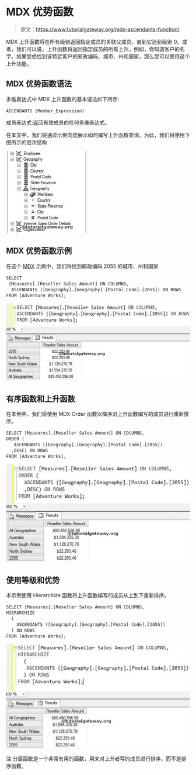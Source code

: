# MDX 优势函数

> 原文：<https://www.tutorialgateway.org/mdx-ascendants-function/>

MDX 上升函数将在所有级别返回指定成员的关联父成员，直到它达到级别 0。或者，我们可以说，上升函数将返回指定成员的所有上升。例如，你知道客户的名字。如果您想找到该特定客户的邮政编码、城市、州和国家，那么您可以使用这个上升功能。

## MDX 优势函数语法

多维表达式中 MDX 上升函数的基本语法如下所示:

```
ASCENDANTS (Member_Expression)
```

成员表达式:返回有效成员的任何多维表达式。

在本文中，我们将通过示例向您展示如何编写上升函数查询。为此，我们将使用下图所示的层次结构

![MDX ASCENDANTS FUNCTION](img/14ef2ee3db98ca9b7695977e3370cc44.png)

## MDX 优势函数示例

在这个 [MDX](https://www.tutorialgateway.org/mdx/) 示例中，我们将找到邮政编码 2055 的城市、州和国家

```
SELECT 
 [Measures].[Reseller Sales Amount] ON COLUMNS,
  ASCENDANTS ([Geography].[Geography].[Postal Code].[2055]) ON ROWS
FROM [Adventure Works];
```

![MDX ASCENDANTS FUNCTION 1](img/d11836c67b6da4561d246df0c78e9bb6.png)

## 有序函数和上升函数

在本例中，我们将使用 MDX Order 函数以降序对上升函数编写的成员进行重新排序。

```
SELECT [Measures].[Reseller Sales Amount] ON COLUMNS,
ORDER (
   ASCENDANTS ([Geography].[Geography].[Postal Code].[2055])
  ,DESC) ON ROWS
FROM [Adventure Works];
```

![MDX ASCENDANTS FUNCTION 2](img/2677a40f042a52953ff2d7a2271413fe.png)

## 使用等级和优势

本示例使用 Hierarchize 函数将上升函数编写的成员从上到下重新排序。

```
SELECT [Measures].[Reseller Sales Amount] ON COLUMNS,
HIERARCHIZE 
  (
    ASCENDANTS ([Geography].[Geography].[Postal Code].[2055])
  ) ON ROWS
FROM [Adventure Works];
```

![MDX ASCENDANTS FUNCTION 3](img/922ac4b925a71ca60cf30450a59d1cc9.png)

注:分层函数是一个非常有用的函数，用来对上升者写的成员进行排序，而不是排序函数。